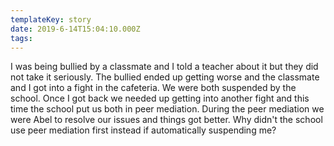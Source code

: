 ```yaml
---
templateKey: story
date: 2019-6-14T15:04:10.000Z
tags:
---
```


I was being bullied by a classmate and I told a teacher about it but they did not take it seriously. The bullied ended up getting worse and the classmate and I got into a fight in the cafeteria. We were both suspended by the school. Once I got back we needed up getting into another fight and this time the school put us both in peer mediation. During the peer mediation we were Abel to resolve our issues and things got better. Why didn't the school use peer mediation first instead if automatically suspending me?
